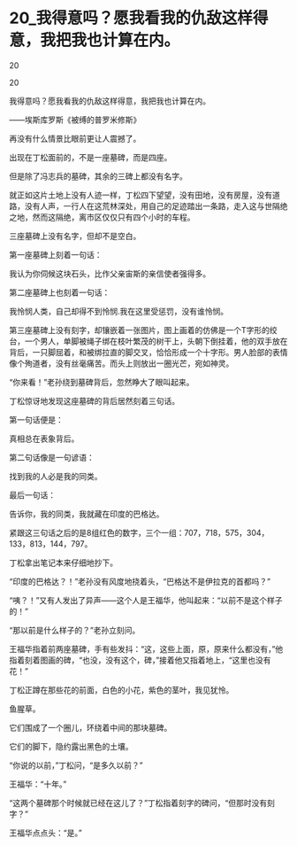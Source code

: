 # 20_我得意吗？愿我看我的仇敌这样得意，我把我也计算在内。

20

20

我得意吗？愿我看我的仇敌这样得意，我把我也计算在内。

——埃斯库罗斯《被缚的普罗米修斯》

再没有什么情景比眼前更让人震撼了。

出现在丁松面前的，不是一座墓碑，而是四座。

但是除了冯志兵的墓碑，其余的三碑上都没有名字。

就正如这片土地上没有人迹一样，丁松四下望望，没有田地，没有房屋，没有道路，没有人声，一行人在这荒林深处，用自己的足迹踏出一条路，走入这与世隔绝之地，然而这隔绝，离市区仅仅只有四个小时的车程。

三座墓碑上没有名字，但却不是空白。

第一座墓碑上刻着一句话：

我认为你伺候这块石头，比作父亲宙斯的亲信使者强得多。

第二座墓碑上也刻着一句话：

我怜悯人类，自己却得不到怜悯.我在这里受惩罚，没有谁怜悯。

第三座墓碑上没有刻字，却镶嵌着一张图片，图上画着的仿佛是一个T字形的绞台，一个男人，单脚被绳子绑在枝叶繁茂的树干上，头朝下倒挂着，他的双手放在背后，一只脚屈着，和被绑拉直的脚交叉，恰恰形成一个十字形。男人脸部的表情像个殉道者，没有丝毫痛苦。而头上则放出一圈光芒，宛如神灵。

“你来看！”老孙绕到墓碑背后，忽然睁大了眼叫起来。

丁松惊讶地发现这座墓碑的背后居然刻着三句话。

第一句话便是：

真相总在表象背后。

第二句话像是一句谚语：

找到我的人必是我的同类。

最后一句话：

告诉你，我的同类，我就藏在印度的巴格达。

紧跟这三句话之后的是8组红色的数字，三个一组：707，718，575，304，133，813，144，797。

丁松拿出笔记本来仔细地抄下。

“印度的巴格达？！”老孙没有风度地挠着头，“巴格达不是伊拉克的首都吗？”

“咦？！”又有人发出了异声——这个人是王福华，他叫起来：“以前不是这个样子的！”

“那以前是什么样子的？”老孙立刻问。

王福华指着前两座墓碑，手有些发抖：“这，这些上面，原，原来什么都没有，”他指着刻着图画的碑，“也没，没有这个，碑，”接着他又指着地上，“这里也没有花！”

丁松正蹲在那些花的前面，白色的小花，紫色的茎叶，我见犹怜。

鱼腥草。

它们围成了一个圈儿，环绕着中间的那块墓碑。

它们的脚下，隐约露出黑色的土壤。

“你说的以前，”丁松问，“是多久以前？”

王福华：“十年。”

“这两个墓碑那个时候就已经在这儿了？”丁松指着刻字的碑问，“但那时没有刻字？”

王福华点点头：“是。”